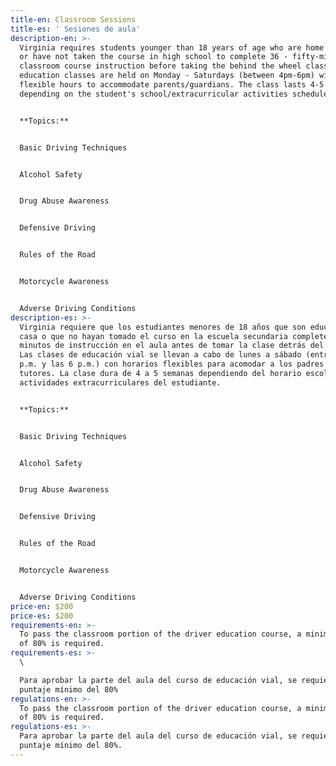 ```yaml
---
title-en: Classroom Sessions
title-es: ' Sesiones de aula'
description-en: >-
  Virginia requires students younger than 18 years of age who are home schooled
  or have not taken the course in high school to complete 36 - fifty-minute
  classroom course instruction before taking the behind the wheel class. Driver
  education classes are held on Monday - Saturdays (between 4pm-6pm) with
  flexible hours to accommodate parents/guardians. The class lasts 4-5 weeks
  depending on the student's school/extracurricular activities schedule. 


  **Topics:**


  Basic Driving Techniques


  Alcohol Safety


  Drug Abuse Awareness


  Defensive Driving


  Rules of the Road


  Motorcycle Awareness


  Adverse Driving Conditions
description-es: >-
  Virginia requiere que los estudiantes menores de 18 años que son educados en
  casa o que no hayan tomado el curso en la escuela secundaria completen 36 a 50
  minutos de instrucción en el aula antes de tomar la clase detrás del volante.
  Las clases de educación vial se llevan a cabo de lunes a sábado (entre las 4
  p.m. y las 6 p.m.) con horarios flexibles para acomodar a los padres /
  tutores. La clase dura de 4 a 5 semanas dependiendo del horario escolar /
  actividades extracurriculares del estudiante.


  **Topics:**


  Basic Driving Techniques


  Alcohol Safety


  Drug Abuse Awareness


  Defensive Driving


  Rules of the Road


  Motorcycle Awareness


  Adverse Driving Conditions
price-en: $200
price-es: $200
requirements-en: >-
  To pass the classroom portion of the driver education course, a minimum score
  of 80% is required.
requirements-es: >-
  \

  Para aprobar la parte del aula del curso de educación vial, se requiere un
  puntaje mínimo del 80%
regulations-en: >-
  To pass the classroom portion of the driver education course, a minimum score
  of 80% is required.
regulations-es: >-
  Para aprobar la parte del aula del curso de educación vial, se requiere un
  puntaje mínimo del 80%.
---
```


